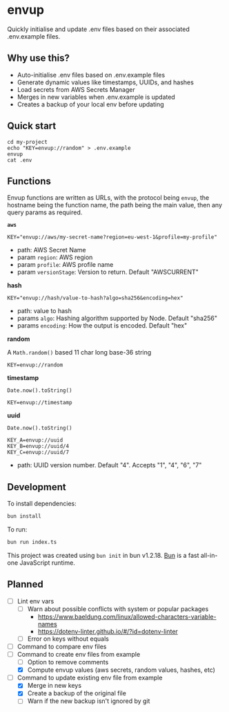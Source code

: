 # envup

Quickly initialise and update .env files based on their associated .env.example files.

## Why use this?

- Auto-initialise .env files based on .env.example files
- Generate dynamic values like timestamps, UUIDs, and hashes
- Load secrets from AWS Secrets Manager
- Merges in new variables when .env.example is updated
- Creates a backup of your local env before updating

## Quick start

```shell
cd my-project
echo "KEY=envup://random" > .env.example
envup
cat .env
```

## Functions

Envup functions are written as URLs, with the protocol being `envup`, the hostname being the function name, the path being the main value, then any query params as required.

**`aws`**

```
KEY="envup://aws/my-secret-name?region=eu-west-1&profile=my-profile"
```

- path: AWS Secret Name
- param `region`: AWS region
- param `profile`: AWS profile name
- param `versionStage`: Version to return. Default "AWSCURRENT"

**hash**

```
KEY="envup://hash/value-to-hash?algo=sha256&encoding=hex"
```

- path: value to hash
- params `algo`: Hashing algorithm supported by Node. Default "sha256"
- params `encoding`: How the output is encoded. Default "hex"

**random**

A `Math.random()` based 11 char long base-36 string

```
KEY=envup://random
```

**timestamp**

`Date.now().toString()`

```
KEY=envup://timestamp
```

**uuid**

`Date.now().toString()`

```
KEY_A=envup://uuid
KEY_B=envup://uuid/4
KEY_C=envup://uuid/7
```

- path: UUID version number. Default "4". Accepts "1", "4", "6", "7"

## Development

To install dependencies:

```bash
bun install
```

To run:

```bash
bun run index.ts
```

This project was created using `bun init` in bun v1.2.18. [Bun](https://bun.sh) is a fast all-in-one JavaScript runtime.

## Planned

- [ ] Lint env vars
  - [ ] Warn about possible conflicts with system or popular packages
    - https://www.baeldung.com/linux/allowed-characters-variable-names
    - https://dotenv-linter.github.io/#/?id=dotenv-linter
  - [ ] Error on keys without equals
- [ ] Command to compare env files
- [ ] Command to create env files from example
  - [ ] Option to remove comments
  - [x] Compute envup values (aws secrets, random values, hashes, etc)
- [ ] Command to update existing env file from example
  - [x] Merge in new keys
  - [x] Create a backup of the original file
  - [ ] Warn if the new backup isn't ignored by git
